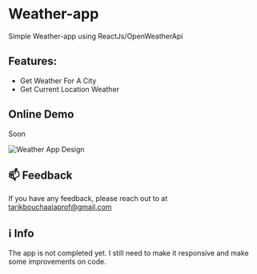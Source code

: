 # Weather-app

Simple Weather-app using ReactJs/OpenWeatherApi

## Features:

- Get Weather For A City
- Get Current Location Weather

## Online Demo

Soon

![Weather App Design](https://user-images.githubusercontent.com/112863517/215627405-310f615f-de4a-45ab-8469-d389bbfc1196.png)

## 📫 Feedback

If you have any feedback, please reach out to at tarikbouchaalaprof@gmail.com

## :information_source: Info

The app is not completed yet. I still need to make it responsive and make some improvements on code.
